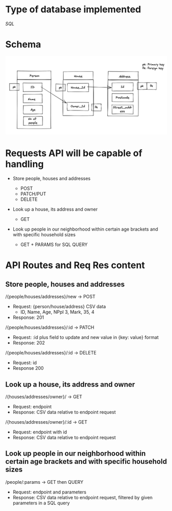 # Type of database implemented
*SQL*


# Schema
![alt text](./excalidraw.png)


# Requests API will be capable of handling

- Store people, houses and addresses
	+ POST
	+ PATCH/PUT
	+ DELETE
	
- Look up a house, its address and owner
	+ GET
 
- Look up people in our neighborhood within certain age brackets and with specific household sizes
	+ GET + PARAMS for SQL QUERY


# API Routes and Req Res content

## Store people, houses and addresses
/{people/houses/addresses}/new -> POST
- Request: {person/house/address} CSV data 
	+ ID, Name, Age, NPpl
	  3, Mark, 35, 4
- Response: 201
 

/{people/houses/addresses}/:id -> PATCH
- Request: :id plus field to update and new value in {key: value} format
- Response: 202
 
/{people/houses/addresses}/:id -> DELETE
- Request: id
- Response 200



## Look up a house, its address and owner
/{houses/addresses/owner}/ -> GET
- Request: endpoint
- Response: CSV data relative to endpoint request 

/{houses/addresses/owner}/:id -> GET
- Request: endpoint with id
- Response: CSV data relative to endpoint request
 
## Look up people in our neighborhood within certain age brackets and with specific household sizes
/people/:params -> GET then QUERY
- Request: endpoint and parameters
- Response: CSV data relative to endpoint request, filtered by given parameters in a SQL query
 








